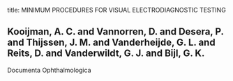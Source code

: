 title: MINIMUM PROCEDURES FOR VISUAL ELECTRODIAGNOSTIC TESTING

## Kooijman, A. C. and Vannorren, D. and Desera, P. and Thijssen, J. M. and Vanderheijde, G. L. and Reits, D. and Vanderwildt, G. J. and Bijl, G. K.
Documenta Ophthalmologica

